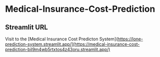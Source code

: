# Medical-Insurance-Cost-Prediction

## Streamlit URL
Visit to the [Medical Insurance Cost Predicton System](https://lone-prediction-system.streamlit.app/](https://medical-insurance-cost-prediction-bil9m4wb5rtxtos4z43oru.streamlit.app/)
